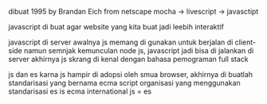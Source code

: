 dibuat 1995
by Brandan Eich from netscape
mocha -> livescript -> javasctipt

 javascript di buat agar website yang kita buat jadi leebih interaktif

 javascript di server
 awalnya js memang di gunakan untuk berjalan di client-side
 namun semnjak kemunculan node js, javascript jadi bisa di jalankan di server
 akhirnya js skrang di kenal dengan bahasa pemograman full stack


  js dan es
  karna js hampir di adopsi oleh smua browser, akhirnya di buatlah standarisasi yang bernama ecma script
  organisasi yang menggunakan standarisasi es is ecma international
  js = es
